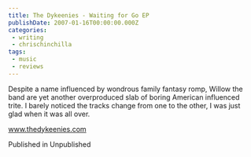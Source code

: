 ```yaml
---
title: The Dykeenies - Waiting for Go EP
publishDate: 2007-01-16T00:00:00.000Z
categories:
 - writing
 - chrischinchilla
tags:
 - music 
 - reviews
---
```


Despite a name influenced by wondrous family fantasy romp, Willow the band are yet another overproduced slab of boring American influenced trite. I barely noticed the tracks change from one to the other, I was just glad when it was all over.

<a href='https://www.thedykeenies.com' target='_blank'>www.thedykeenies.com</a>

Published in Unpublished
